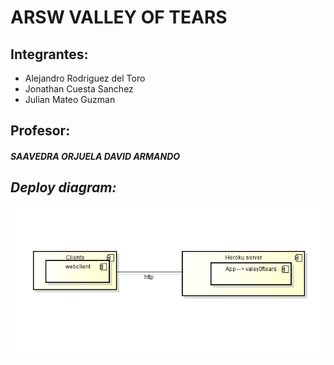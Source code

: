 ARSW VALLEY OF TEARS 
======


  Integrantes:
  -------
  * Alejandro Rodriguez del Toro
  * Jonathan Cuesta Sanchez
  * Julian Mateo Guzman
  

  Profesor:
  -------
  ##### SAAVEDRA ORJUELA DAVID ARMANDO
  
  *_Deploy diagram:_*
  ------- 
  
  ![alt text][1]

  [1]:https://github.com/alejandrordto/BackEndValleyOfTears/blob/master/src/main/resources/image/despliege.PNG
